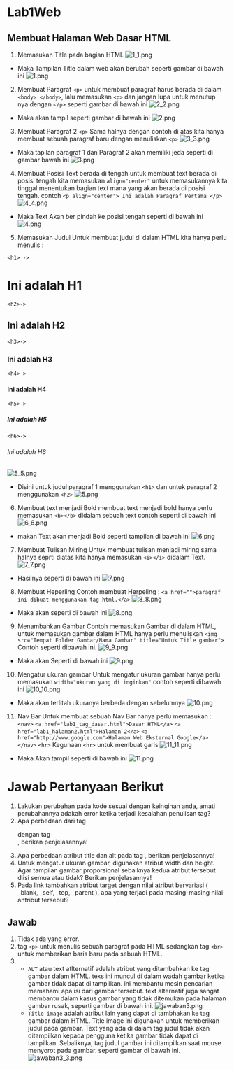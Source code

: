 # Lab1Web
## Membuat Halaman Web Dasar HTML
1. Memasukan Title pada bagian HTML
![1_1.png](Gambar/1_1.png)
* Maka Tampilan Title dalam web akan berubah seperti gambar di bawah ini
![1.png](Gambar/1.png)

2. Membuat Paragraf `<p>`
    untuk membuat paragraf harus berada di dalam `<body> </body>`, lalu memasukan `<p>` dan jangan lupa untuk menutup nya dengan `</p>` seperti gambar di bawah ini
![2_2.png](Gambar/2_2.png)
* Maka akan tampil seperti gambar di bawah ini
![2.png](Gambar/2.png)

3. Membuat Paragraf 2 `<p>`
    Sama halnya dengan contoh di atas kita hanya membuat sebuah paragraf baru dengan menuliskan `<p>`
![3_3.png](Gambar/3_3.png)
* Maka tapilan paragraf 1 dan Paragraf 2 akan memiliki jeda seperti di gambar bawah ini
![3.png](Gambar/3.png)

4. Membuat Posisi Text berada di tengah
untuk membuat text berada di posisi tengah kita memasukan `align="center"` untuk memasukannya kita tinggal menentukan bagian text mana yang akan berada di posisi tengah.
contoh `<p align="center"> Ini adalah Paragraf Pertama </p>`
![4_4.png](Gambar/4_4.png)
* Maka Text Akan ber pindah ke posisi tengah seperti di bawah ini
![4.png](Gambar/4.png)

5. Memasukan Judul
Untuk membuat judul di dalam HTML kita hanya perlu menulis :

`<h1> ->` <h1>Ini adalah H1</h1>
`<h2>->` <h2>Ini adalah H2</h2>
`<h3>-> `<h3>Ini adalah H3 </h3>
`<h4>-> `<h4>Ini adalah H4 </h4>
`<h5>-> `<h5>Ini adalah H5 </h5>
`<h6>-> `<h6>Ini adalah H6 </h6>
![5_5.png](Gambar/5_5.png)
* Disini untuk judul paragraf 1 menggunakan `<h1>` dan untuk paragraf 2 menggunakan `<h2>` 
![5.png](Gambar/5.png)

6. Membuat text menjadi Bold
membuat text menjadi bold hanya perlu memasukan `<b></b>` didalam sebuah text contoh seperti di bawah ini
![6_6.png](Gambar/6_6.png)
* makan Text akan menjadi Bold seperti tampilan di bawah ini
![6.png](Gambar/6.png)

7. Membuat Tulisan Miring
Untuk membuat tulisan menjadi miring sama halnya seprti diatas kita hanya memasukan `<i></i>` didalam Text.
![7_7.png](Gambar/7_7.png)
* Hasilnya seperti di bawah ini
![7.png](Gambar/7.png)

8. Membuat Heperling
Contoh membuat Herpeling :
`<a href="">paragraf ini dibuat menggunakan tag html.</a>`
![8_8.png](Gambar/8_8.png)
* Maka akan seperti di bawah ini
![8.png](Gambar/8.png)

9. Menambahkan Gambar
Contoh memasukan Gambar di dalam HTML, untuk memasukan gambar dalam HTML hanya perlu menuliskan `<img src="Tempat Folder Gambar/Nama Gambar" title="Untuk Title gambar">` Contoh seperti dibawah ini.
![9_9.png](Gambar/9_9.png)
*  Maka akan Seperti di bawah ini
![9.png](Gambar/9.png)

10. Mengatur ukuran gambar
Untuk mengatur ukuran gambar hanya perlu memasukan `width="ukuran yang di inginkan"` contoh seperti dibawah ini
![10_10.png](Gambar/10_10.png)
* Maka akan terlitah ukuranya berbeda dengan sebelumnya
![10.png](Gambar/10.png)

11. Nav Bar
Untuk membuat sebuah Nav Bar hanya perlu memasukan :
    `<nav>`
            `<a href="lab1_tag_dasar.html">Dasar HTML</a>`
            `<a href="lab1_halaman2.html">Halaman 2</a>`
            `<a href="http://www.google.com">Halaman Web Eksternal Google</a>`
    `</nav>`
        `<hr>` 
    Kegunaan `<hr>` untuk membuat garis 
![11_11.png](Gambar/11_11.png)
* Maka Akan tampil seperti di bawah ini
![11.png](Gambar/11.png)

# Jawab Pertanyaan Berikut
1. Lakukan perubahan pada kode sesuai dengan keinginan anda, amati perubahannya adakah error ketika terjadi kesalahan penulisan tag?
2. Apa perbedaan dari tag <p> dengan tag <br>, berikan penjelasannya!
3. Apa perbedaan atribut title dan alt pada tag <img>, berikan penjelasannya!
4. Untuk mengatur ukuran gambar, digunakan atribut width dan height. Agar tampilan gambar proporsional sebaiknya kedua atribut tersebut diisi semua atau tidak? Berikan penjelasannya!
5. Pada link tambahkan atribut target dengan nilai atribut bervariasi ( _blank, _self, _top, _parent ), apa yang terjadi pada masing-masing nilai antribut tersebut?

## Jawab
1. Tidak ada yang error.
2. tag `<p>` untuk menulis sebuah paragraf pada HTML sedangkan tag `<br>` untuk memberikan baris baru pada sebuah HTML.
3. * `ALT` atau text atlternatif adalah atribut yang ditambahkan ke tag gambar dalam HTML. texs ini muncul di dalam wadah gambar ketika gambar tidak dapat di tampilkan. ini membantu mesin pencarian memahami apa isi dari gambar tersebut. text alternatif juga sangat membantu dalam kasus gambar yang tidak ditemukan pada halaman gambar rusak, seperti gambar di bawah ini.
![jawaban3.png](Gambar/jawaban3.png)
   * `Title image` adalah atribut lain yang dapat di tambhakan ke tag gambar dalam HTML. Title image ini digunakan untuk memberikan judul pada gambar. Text yang ada di dalam tag judul tidak akan ditampilkan kepada pengguna ketika gambar tidak dapat di tampilkan. Sebaliknya, tag judul gambar ini ditampilkan saat mouse menyorot pada gambar. seperti gambar di bawah ini.
![jawaban3_3.png](Gambar/jawaban3_3.png)